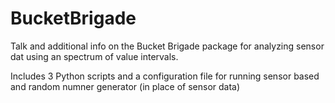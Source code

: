 # BucketBrigade

Talk and additional info on the Bucket Brigade package for analyzing sensor dat using an spectrum of value intervals.

Includes 3 Python scripts and a configuration file for running sensor based and random numner generator (in place of sensor data)
